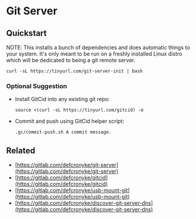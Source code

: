 # Git Server

## Quickstart

NOTE: This installs a bunch of dependencies and does automatic things to your system. It's only meant to be run on a freshly installed Linux distro which will be dedicated to being a git remote server.

```shell
curl -sL https://tinyurl.com/git-server-init | bash
```

### Optional Suggestion

- Install GitCid into any existing git repo:

  ```shell
  source <(curl -sL https://tinyurl.com/gitcid) -e
  ```

- Commit and push using GitCid helper script:

  ```shell
  .gc/commit-push.sh A commit message.
  ```

## Related

- [https://gitlab.com/defcronyke/git-server](https://gitlab.com/defcronyke/git-server)
- [https://gitlab.com/defcronyke/gitcid](https://gitlab.com/defcronyke/gitcid)
- [https://gitlab.com/defcronyke/usb-mount-git](https://gitlab.com/defcronyke/usb-mount-git)
- [https://gitlab.com/defcronyke/discover-git-server-dns](https://gitlab.com/defcronyke/discover-git-server-dns)
